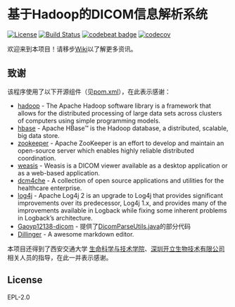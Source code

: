 # 基于Hadoop的DICOM信息解析系统

[![License](https://img.shields.io/badge/License-EPL%202.0-blue.svg)](https://opensource.org/licenses/EPL-2.0)
[![Build Status](https://travis-ci.com/sonoscape-HadoopProject-xjtu/HadoopServer.svg?branch=master)](https://travis-ci.com/sonoscape-HadoopProject-xjtu/HadoopServer)
[![codebeat badge](https://codebeat.co/badges/74dffbf8-42a7-4029-b69f-bc1697e70b5f)](https://codebeat.co/projects/github-com-sonoscape-hadoopproject-xjtu-hadoopserver-master)
[![codecov](https://codecov.io/gh/sonoscape-HadoopProject-xjtu/HadoopServer/branch/master/graph/badge.svg)](https://codecov.io/gh/sonoscape-HadoopProject-xjtu/HadoopServer)

欢迎来到本项目！请移步[Wiki](https://github.com/sonoscape-HadoopProject-xjtu/HadoopServer/wiki/%E6%AC%A2%E8%BF%8E)以了解更多资讯。

## 致谢

该程序使用了以下开源组件（见[pom.xml](https://github.com/sonoscape-HadoopProject-xjtu/HadoopServer/pom.xml)），在此表示感谢：

* [hadoop] - The Apache Hadoop software library is a framework that allows for the distributed processing of large data sets across clusters of computers using simple programming models.
* [hbase] - Apache HBase™ is the Hadoop database, a distributed, scalable, big data store. 
* [zookeeper] - Apache ZooKeeper is an effort to develop and maintain an open-source server which enables highly reliable distributed coordination.
* [weasis] - Weasis is a DICOM viewer available as a desktop application or as a web-based application.
* [dcm4che] - A collection of open source applications and utilities for the healthcare enterprise.
* [log4j] - Apache Log4j 2 is an upgrade to Log4j that provides significant improvements over its predecessor, Log4j 1.x, and provides many of the improvements available in Logback while fixing some inherent problems in Logback’s architecture.
* [Gaoyp12138-dicom] - 提供了[DicomParseUtils.java](https://github.com/sonoscape-HadoopProject-xjtu/HadoopServer/src/main/java/Utils/DicomParseUtil.java)的部分代码
* [Dillinger] - A awesome markdown editor.

本项目还得到了西安交通大学 [生命科学与技术学院][slst]、[深圳开立生物技术有限公司][sonoscape]相关人员的指导，在此一并表示感谢。

License
---
EPL-2.0

   [Weasis]: <https://github.com/nroduit/Weasis>
   [Dcm4che]: <https://www.dcm4che.org/>
   [log4j]: <https://logging.apache.org/log4j/2.x/>
   [hadoop]: <https://hadoop.apache.org/>
   [hbase]: <https://hbase.apache.org/>
   [sonoscape]: <http://www.sonoscape.com.cn/>
   [zookeeper]: <https://zookeeper.apache.org/>
   [Gaoyp12138-dicom]: <https://github.com/Gaoyp12138/dicom>
   [Dillinger]: <https://dillinger.io>
   [slst]:<http://slst.xjtu.edu.cn>
   [JDK]:<https://www.oracle.com/technetwork/java/javase/downloads/jdk8-downloads-2133151.html>